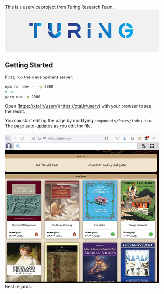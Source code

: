 This is a uservice project from Turing Research Team.
<img src="https://github.com/ArminKardan/utrialv2/blob/master/turing.png?raw=true"/>
## Getting Started

First, run the development server:

```bash
npm run dev -- -p 2000
# or
yarn dev -p 2000
```

Open [https://xtal.ir/userv](https://xtal.ir/userv) with your browser to see the result.

You can start editing the page by modifying `components/Pages/index.tsx`. The page auto-updates as you edit the file.
<br/>
<br/>
<img src="https://raw.githubusercontent.com/Mehdiak1/ubookshop/master/screen.webp" />
<br/>
Best regards.
<br/>
<!-- <img src="https://github.com/ArminKardan/utrialv2/blob/master/heart.png?raw=true" /> -->
<br/>
<br/>
